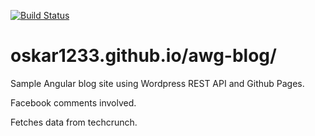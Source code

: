 [![Build Status](https://travis-ci.org/oskar1233/awg-blog)](https://travis-ci.org/oskar1233/awg-blog)

# oskar1233.github.io/awg-blog/

Sample Angular blog site using Wordpress REST API and Github Pages.

Facebook comments involved.

Fetches data from techcrunch.
